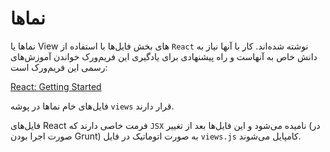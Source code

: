 نماها
===
نماها یا View های بخش فایل‌ها با استفاده از `React` نوشته شده‌اند. کار با آنها نیاز به دانش خاص به آنهاست و راه پیشنهادی برای یادگیری این فریم‌ورک خواندن آموزش‌های رسمی این فریم‌ورک است:

[React: Getting Started](http://facebook.github.io/react/docs/getting-started.html)

فایل‌های خام نما‌ها در پوشه ‍‍`views` قرار دارند.

فایل‌های React فرمت خاصی دارند که `JSX` نامیده می‌شود و این فایل‌ها بعد از تغییر (در صورت اجرا بودن Grunt) به صورت اتوماتیک در فایل `views.js` کامپایل می‌شوند.
